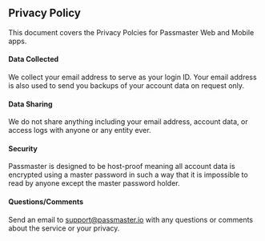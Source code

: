 ## Privacy Policy

This document covers the Privacy Polcies for Passmaster Web and Mobile apps.

#### Data Collected

We collect your email address to serve as your login ID. Your email address
is also used to send you backups of your account data on request only.

#### Data Sharing

We do not share anything including your email address, account data, or access
logs with anyone or any entity ever.

#### Security

Passmaster is designed to be host-proof meaning all account data is encrypted
using a master password in such a way that it is impossible to read by anyone
except the master password holder.

#### Questions/Comments

Send an email to support@passmaster.io with any questions or comments about the
service or your privacy.
